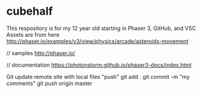 # cubehalf
This respository is for my 12 year old starting in Phaser 3, GitHub, and VSC
Assets are from here
http://phaser.io/examples/v3/view/physics/arcade/asteroids-movement


// samples
http://phaser.io/

// documentation
https://photonstorm.github.io/phaser3-docs/index.html


Git update remote site with local files "push"
git add .
git commit -m "my comments"
git push origin master

